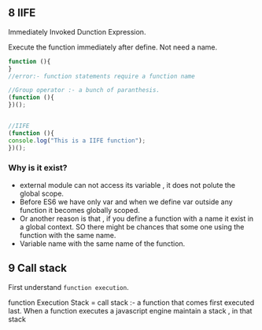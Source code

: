 ## 8 IIFE

Immediately Invoked Dunction Expression.

Execute the function immediately after define.
Not need a name.

```javascript
function (){
}
//error:- function statements require a function name

//Group operator :- a bunch of paranthesis. 
(function (){
})();


//IIFE
(function (){
console.log("This is a IIFE function");
})();

```

### Why is it exist?

- external module can not access its variable , it does not polute the global scope.
- Before ES6 we have only var and when we define var outside any function it becomes globally scoped.
- Or another reason is that , if you define a function with a name it exist in a global context. SO there might be chances that some one using  the function with the same name.
- Variable name  with the same name of the function.

## 9 Call stack

First understand `function execution`. 

function Execution Stack = call stack :- a function that comes first executed last. 
When a function executes a javascript engine maintain a stack , in that stack 














